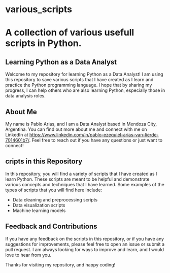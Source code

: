 # various_scripts
# A collection of various usefull scripts in Python. 

## Learning Python as a Data Analyst
Welcome to my repository for learning Python as a Data Analyst! I am using this repository to save various scripts that I have created as I learn and practice the Python programming language. I hope that by sharing my progress, I can help others who are also learning Python, especially those in data analysis roles.

## About Me
My name is Pablo Arias, and I am a Data Analyst based in Mendoza City, Argentina. You can find out more about me and connect with me on LinkedIn at https://www.linkedin.com/in/pablo-ezequiel-arias-van-lierde-7014601b7/. Feel free to reach out if you have any questions or just want to connect!

## cripts in this Repository
In this repository, you will find a variety of scripts that I have created as I learn Python. These scripts are meant to be helpful and demonstrate various concepts and techniques that I have learned. Some examples of the types of scripts that you will find here include:

 - Data cleaning and preprocessing scripts
 - Data visualization scripts
 - Machine learning models


## Feedback and Contributions
If you have any feedback on the scripts in this repository, or if you have any suggestions for improvements, please feel free to open an issue or submit a pull request. I am always looking for ways to improve and learn, and I would love to hear from you.

Thanks for visiting my repository, and happy coding!
